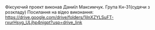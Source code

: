 Фіксуючий проект виконав Даниїл Максимчук.
Група Кн-31(судячи з розкладу)
Посилання на відео виконання: https://drive.google.com/drive/folders/1jlnXZYLSuFT-rxurHsyg_ULjhp4njgpt?usp=drive_link
